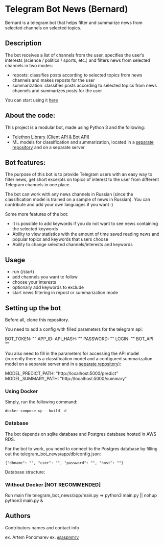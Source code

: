 # Telegram Bot News (Bernard)

Bernard is a telegram bot that helps filter and summarize news from selected channels on selected topics.

## Description

The bot receives a list of channels from the user, specifies the user’s interests (science / politics / sports, etc.) and filters news from selected channels in two modes:

- reposts: classifies posts according to selected topics from news channels and makes reposts for the user
- summarization: classifies posts according to selected topics from news channels and summarizes posts for the user

You can start using it [here](https://t.me/news_filtering_bot)

## About the code:

This project is a modular bot, made using Python 3 and the following:

- [Telethon Library (Client API & Bot API)](https://github.com/LonamiWebs/Telethon)
- ML models for classification and summarization, located in a [separate repository](https://github.com/artemryzhkov/news_predictions) and on a separate server

## Bot features:

The purpose of this bot is to provide Telegram users with an easy way to filter news, get short excerpts on topics of interest to the user from different Telegram channels in one place.

The bot can work with any news channels in Russian (since the classification model is trained on a sample of news in Russian). You can contribute and add your own languages if you want :)

Some more features of the bot:

- It is possible to add keywords if you do not want to see news containing the selected keywords
- Ability to view statistics with the amount of time saved reading news and popular topics and keywords that users choose
- Ability to change selected channels/interests and keywords

## Usage

- run (/start)
- add channels you want to follow
- choose your interests
- optionally add keywords to exclude
- start news filtering in repost or summarization mode

## Setting up the bot

Before all, clone this repository.

You need to add a config with filled parameters for the telegram api:

BOT_TOKEN: ""
APP_ID: 
API_HASH: ""
PASSWORD: ""
LOGIN: ""
BOT_API: ""

You also need to fill in the parameters for accessing the API model 
(currently there is a classification model and a configured summarization model on a separate server and in a [separate repository](https://github.com/artemryzhkov/news_predictions)):

MODEL_PREDICT_PATH: "http://localhost:5000/predict"
MODEL_SUMMARY_PATH: "http://localhost:5000/summary"

### Using Docker

Simply, run the following command:
```
docker-compose up --build -d
```

### Database

The bot depends on sqlite database and Postgres database hosted in AWS RDS.

For the bot to work, you need to connect to the Postgres database by filling out the telegram_bot_news/app/db/config.json:

```
{"dbname": "", "user": "", "password": "", "host": ""}
```

Database structure:




### Without Docker [NOT RECOMMENDED]

Run main file telegram_bot_news/app/main.py => python3 main.py || nohup python3 main.py &

## Authors

Contributors names and contact info

ex. Artem Ponomarev
ex. [@aspnmrv](https://t.me/aspnmrv)
